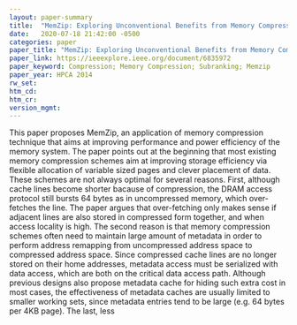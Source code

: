 ```yaml
---
layout: paper-summary
title:  "MemZip: Exploring Unconventional Benefits from Memory Compression"
date:   2020-07-18 21:42:00 -0500
categories: paper
paper_title: "MemZip: Exploring Unconventional Benefits from Memory Compression"
paper_link: https://ieeexplore.ieee.org/document/6835972
paper_keyword: Compression; Memory Compression; Subranking; Memzip
paper_year: HPCA 2014
rw_set:
htm_cd:
htm_cr:
version_mgmt:
---
```


This paper proposes MemZip, an application of memory compression technique that aims at improving performance and power 
efficiency of the memory system. The paper points out at the beginning that most existing memory compression schemes aim
at improving storage efficiency via flexible allocation of variable sized pages and clever placement of data. These
schemes are not always optimal for several reasons. First, although cache lines become shorter bacause of compression,
the DRAM access protocol still bursts 64 bytes as in uncompressed memory, which over-fetches the line. The paper argues 
that over-fetching only makes sense if adjacent lines are also stored in compressed form together, and when access locality
is high. The second reason is that memory compression schemes often need to maintain large amount of metadata in order to
perform address remapping from uncompressed address space to compressed address space. Since compressed cache lines are 
no longer stored on their home addresses, metadata access must be serialized with data access, which are both on the critical
data access path. Although previous designs also propose metadata cache for hiding such extra cost in most cases, the 
effectiveness of metadata caches are usually limited to smaller working sets, since metadata entries tend to be large
(e.g. 64 bytes per 4KB page). The last, less
